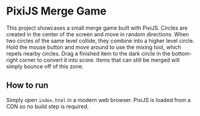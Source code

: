 # PixiJS Merge Game

This project showcases a small merge game built with PixiJS. Circles are created
in the center of the screen and move in random directions. When two circles of
the same level collide, they combine into a higher level circle. Hold the mouse
button and move around to use the mixing tool, which repels nearby circles.
Drag a finished item to the dark circle in the bottom-right corner to convert it
into score. Items that can still be merged will simply bounce off of this zone.

## How to run

Simply open `index.html` in a modern web browser. PixiJS is loaded from a CDN so no build step is required.
